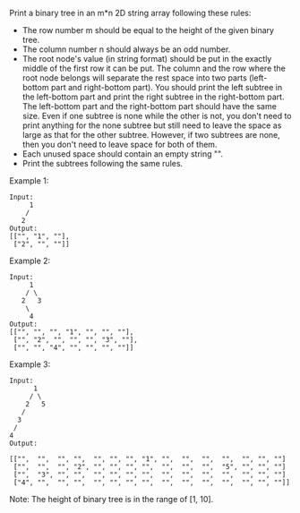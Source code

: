 Print a binary tree in an m*n 2D string array following these rules:

* The row number m should be equal to the height of the given binary tree.
* The column number n should always be an odd number.
* The root node's value (in string format) should be put in the exactly middle of the first row it can be put. The column and the row where the root node belongs will separate the rest space into two parts (left-bottom part and right-bottom part). You should print the left subtree in the left-bottom part and print the right subtree in the right-bottom part. The left-bottom part and the right-bottom part should have the same size. Even if one subtree is none while the other is not, you don't need to print anything for the none subtree but still need to leave the space as large as that for the other subtree. However, if two subtrees are none, then you don't need to leave space for both of them.
* Each unused space should contain an empty string "".
* Print the subtrees following the same rules.

Example 1:

~~~
Input:
     1
    /
   2
Output:
[["", "1", ""],
 ["2", "", ""]]
~~~

Example 2:

~~~
Input:
     1
    / \
   2   3
    \
     4
Output:
[["", "", "", "1", "", "", ""],
 ["", "2", "", "", "", "3", ""],
 ["", "", "4", "", "", "", ""]]
~~~

Example 3:

~~~
Input:
      1
     / \
    2   5
   /
  3
 /
4
Output:

[["",  "",  "", "",  "", "", "", "1", "",  "",  "",  "",  "", "", ""]
 ["",  "",  "", "2", "", "", "", "",  "",  "",  "",  "5", "", "", ""]
 ["",  "3", "", "",  "", "", "", "",  "",  "",  "",  "",  "", "", ""]
 ["4", "",  "", "",  "", "", "", "",  "",  "",  "",  "",  "", "", ""]]
~~~

Note: The height of binary tree is in the range of [1, 10].

